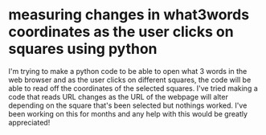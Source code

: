 
# measuring changes in what3words coordinates as the user clicks on squares using python

I'm trying to make a python code to be able to open what 3 words in the web browser and as the user clicks on different squares, the code will be able to read off the coordinates of the selected squares.
I've tried making a code that reads URL changes as the URL of the webpage will alter depending on the square that's been selected but nothings worked. I've been working on this for months and any help with this would be greatly appreciated!

        